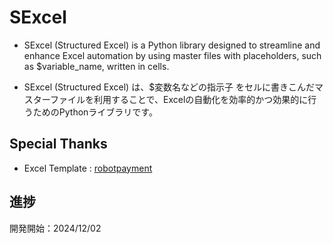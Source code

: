 # SExcel

- SExcel (Structured Excel) is a Python library designed to streamline and enhance Excel automation by using master files with placeholders, such as $variable_name, written in cells.

- SExcel (Structured Excel) は、$変数名などの指示子 をセルに書きこんだマスターファイルを利用することで、Excelの自動化を効率的かつ効果的に行うためのPythonライブラリです。

## Special Thanks
- Excel Template : [robotpayment](https://www.robotpayment.co.jp/service/mikata/template/invoice/)

## 進捗
開発開始：2024/12/02
